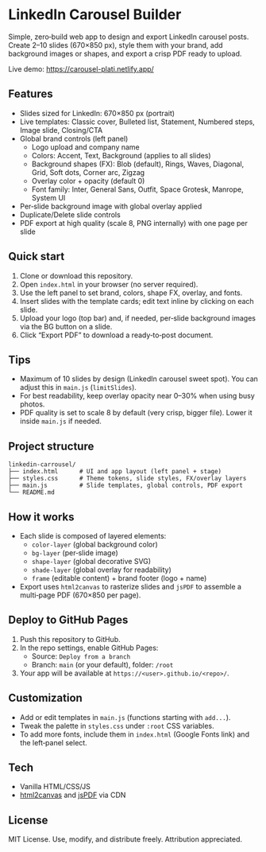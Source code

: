 # LinkedIn Carousel Builder

Simple, zero‑build web app to design and export LinkedIn carousel posts. Create 2–10 slides (670×850 px), style them with your brand, add background images or shapes, and export a crisp PDF ready to upload.

Live demo: https://carousel-plati.netlify.app/

## Features

- Slides sized for LinkedIn: 670×850 px (portrait)
- Live templates: Classic cover, Bulleted list, Statement, Numbered steps, Image slide, Closing/CTA
- Global brand controls (left panel)
  - Logo upload and company name
  - Colors: Accent, Text, Background (applies to all slides)
  - Background shapes (FX): Blob (default), Rings, Waves, Diagonal, Grid, Soft dots, Corner arc, Zigzag
  - Overlay color + opacity (default 0)
  - Font family: Inter, General Sans, Outfit, Space Grotesk, Manrope, System UI
- Per‑slide background image with global overlay applied
- Duplicate/Delete slide controls
- PDF export at high quality (scale 8, PNG internally) with one page per slide

## Quick start

1. Clone or download this repository.
2. Open `index.html` in your browser (no server required).
3. Use the left panel to set brand, colors, shape FX, overlay, and fonts.
4. Insert slides with the template cards; edit text inline by clicking on each slide.
5. Upload your logo (top bar) and, if needed, per‑slide background images via the BG button on a slide.
6. Click “Export PDF” to download a ready‑to‑post document.

## Tips

- Maximum of 10 slides by design (LinkedIn carousel sweet spot). You can adjust this in `main.js` (`limitSlides`).
- For best readability, keep overlay opacity near 0–30% when using busy photos.
- PDF quality is set to scale 8 by default (very crisp, bigger file). Lower it inside `main.js` if needed.

## Project structure

```
linkedin-carrousel/
├── index.html      # UI and app layout (left panel + stage)
├── styles.css      # Theme tokens, slide styles, FX/overlay layers
├── main.js         # Slide templates, global controls, PDF export
└── README.md
```

## How it works

- Each slide is composed of layered elements:
  - `color-layer` (global background color)
  - `bg-layer` (per‑slide image)
  - `shape-layer` (global decorative SVG)
  - `shade-layer` (global overlay for readability)
  - `frame` (editable content) + brand footer (logo + name)
- Export uses `html2canvas` to rasterize slides and `jsPDF` to assemble a multi‑page PDF (670×850 per page).

## Deploy to GitHub Pages

1. Push this repository to GitHub.
2. In the repo settings, enable GitHub Pages:
   - Source: `Deploy from a branch`
   - Branch: `main` (or your default), folder: `/root`
3. Your app will be available at `https://<user>.github.io/<repo>/`.

## Customization

- Add or edit templates in `main.js` (functions starting with `add...`).
- Tweak the palette in `styles.css` under `:root` CSS variables.
- To add more fonts, include them in `index.html` (Google Fonts link) and the left‑panel select.

## Tech

- Vanilla HTML/CSS/JS
- [html2canvas](https://html2canvas.hertzen.com/) and [jsPDF](https://github.com/parallax/jsPDF) via CDN

## License

MIT License. Use, modify, and distribute freely. Attribution appreciated.



